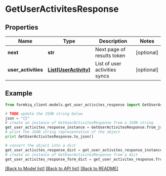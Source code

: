 # GetUserActivitesResponse


## Properties

Name | Type | Description | Notes
------------ | ------------- | ------------- | -------------
**next** | **str** | Next page of results token | [optional] 
**user_activities** | [**List[UserActivity]**](UserActivity.md) | List of user activities syncs | [optional] 

## Example

```python
from formkiq_client.models.get_user_activites_response import GetUserActivitesResponse

# TODO update the JSON string below
json = "{}"
# create an instance of GetUserActivitesResponse from a JSON string
get_user_activites_response_instance = GetUserActivitesResponse.from_json(json)
# print the JSON string representation of the object
print GetUserActivitesResponse.to_json()

# convert the object into a dict
get_user_activites_response_dict = get_user_activites_response_instance.to_dict()
# create an instance of GetUserActivitesResponse from a dict
get_user_activites_response_form_dict = get_user_activites_response.from_dict(get_user_activites_response_dict)
```
[[Back to Model list]](../README.md#documentation-for-models) [[Back to API list]](../README.md#documentation-for-api-endpoints) [[Back to README]](../README.md)


